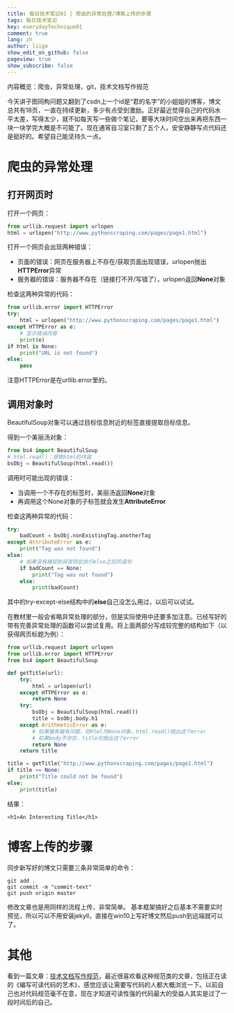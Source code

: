 ```yaml
---
title: 每日技术笔记01 | 爬虫的异常处理/博客上传的步骤
tags: 每日技术笔记
key: everydayTechnique01
comment: true
lang: zh
author: liigo
show_edit_on_github: false
pageview: true
show_subscribe: false
---
```

内容概览：爬虫，异常处理，git，技术文档写作规范

<!--more-->

今天讲子图同构问题又翻到了csdn上一个id是“君的名字”的小姐姐的博客，博文总共有18页，一直在持续更新，多少有点受到激励。正好最近觉得自己的代码水平太差，写得太少，就不如每天写一些做个笔记，要等大块时间空出来再把东西一块一块学完大概是不可能了。现在通宵自习室只剩了五个人，安安静静写点代码还是挺好的。希望自己能坚持久一点。

# 爬虫的异常处理
## 打开网页时
打开一个网页：
```python
from urllib.request import urlopen
html = urlopen("http://www.pythonscraping.com/pages/page1.html")
```
打开一个网页会出现两种错误：
- 页面的错误：网页在服务器上不存在/获取页面出现错误，urlopen抛出**HTTPError**异常
- 服务器的错误：服务器不存在（链接打不开/写错了），urlopen返回**None**对象

检查这两种异常的代码：
```python
from urllib.error import HTTPError
try:
    html = urlopen("http://www.pythonscraping.com/pages/page1.html")
except HTTPError as e:
    # 显示错误内容
    print(e)
if html is None:
    print("URL is not found")
else:
    pass 
```
注意HTTPError是在urllib.error里的。

## 调用对象时
BeautifulSoup对象可以通过目标信息附近的标签直接提取目标信息。

得到一个美丽汤对象：
```python
from bs4 import BeautifulSoup
# html.read()：获取html的内容
bsObj = BeautifulSoup(html.read())
```
调用时可能出现的错误：
- 当调用一个不存在的标签时，美丽汤返回**None**对象
- 再调用这个None对象的子标签就会发生**AttributeError**

检查这两种异常的代码：
```python
try:
    badCount = bsObj.nonExistingTag.anotherTag
except AttributeError as e:
    print("Tag was not found")
else:
    # 如果没有捕捉到异常则会执行else之后的语句
    if badCount == None:
        print("Tag was not found")
    else:
        print(badCount)
```
其中的try-except-else结构中的**else**自己没怎么用过，以后可以试试。

在教材里一般会省略异常处理的部分，但是实际使用中还要多加注意。已经写好的带有完善异常处理的函数可以尝试复用。将上面两部分写成较完整的结构如下（以获得网页标题为例）：
```python
from urllib.request import urlopen
from urllib.error import HTTPError
from bs4 import BeautifulSoup

def getTitle(url):
    try:
        html = urlopen(url)
    except HTTPError as e:
        return None
    try:
        bsObj = BeautifulSoup(html.read())
        title = bsObj.body.h1
    except ArithmeticError as e:
        # 如果服务器有问题，则html为None对象，html.read()抛出这个error
        # 如果body不存在，title句抛出这个error
        return None
    return title

title = getTitle("http://www.pythonscraping.com/pages/page1.html")
if title == None:
    print("Title could not be found")
else:
    print(title)
```
结果：
```
<h1>An Interesting Title</h1>
```

# 博客上传的步骤
同步新写好的博文只需要三条非常简单的命令：
```
git add .
git commit -m "commit-text"
git push origin master
```
修改文章也是用同样的流程上传，非常简单。
基本框架搞好之后基本不需要实时预览，所以可以不用安装jekyll，直接在win10上写好博文然后push到远端就可以了。

# 其他
看到一篇文章：[技术文档写作规范](https://www.jianshu.com/p/3b638180e42c)，最近很喜欢看这种规范类的文章，包括正在读的《编写可读代码的艺术》，感觉应该让需要写代码的人都大概浏览一下。以前自己也对代码规范毫不在意，现在才知道可读性强的代码最大的受益人其实是过了一段时间后的自己。    